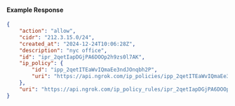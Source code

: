 <!-- Code generated for API Clients. DO NOT EDIT. -->

#### Example Response

```json
{
	"action": "allow",
	"cidr": "212.3.15.0/24",
	"created_at": "2024-12-24T10:06:28Z",
	"description": "nyc office",
	"id": "ipr_2qetIapDGjPA6DOOp2h9zs0l7AK",
	"ip_policy": {
		"id": "ipp_2qetITEaWvIQmaEe3ndJOnqbh2P",
		"uri": "https://api.ngrok.com/ip_policies/ipp_2qetITEaWvIQmaEe3ndJOnqbh2P"
	},
	"uri": "https://api.ngrok.com/ip_policy_rules/ipr_2qetIapDGjPA6DOOp2h9zs0l7AK"
}
```
